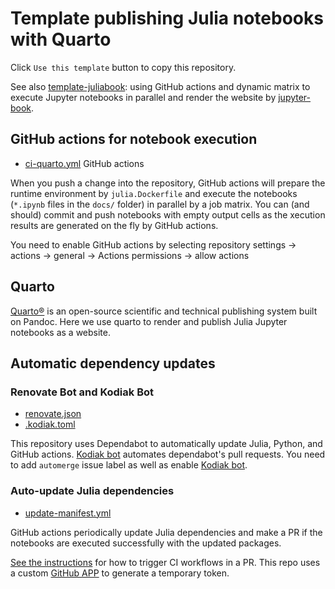 # Template publishing Julia notebooks with Quarto

Click `Use this template` button to copy this repository.

See also [template-juliabook](https://github.com/sosiristseng/template-juliabook): using GitHub actions and dynamic matrix to execute Jupyter notebooks in parallel and render the website by [jupyter-book][].

[quarto]: https://quarto.org/
[jupyter-book]: https://jupyterbook.org/

## GitHub actions for notebook execution

- [ci-quarto.yml](.github/workflows/ci.yml) GitHub actions

When you push a change into the repository, GitHub actions will prepare the runtime environment by `julia.Dockerfile` and execute the notebooks (`*.ipynb` files in the `docs/` folder) in parallel by a job matrix. You can (and should) commit and push notebooks with empty output cells as the xecution results are generated on the fly by GitHub actions.

You need to enable GitHub actions by selecting repository settings -> actions -> general -> Actions permissions -> allow actions

## Quarto

[Quarto®](https://quarto.org/) is an open-source scientific and technical publishing system built on Pandoc. Here we use quarto to render and publish Julia Jupyter notebooks as a website.

## Automatic dependency updates

### Renovate Bot and Kodiak Bot

- [renovate.json](.github/renovate.json)
- [.kodiak.toml](.github/.kodiak.toml)

This repository uses Dependabot to automatically update Julia, Python, and GitHub actions. [Kodiak bot](https://kodiakhq.com/) automates dependabot's pull requests. You need to add `automerge` issue label as well as enable [Kodiak bot](https://kodiakhq.com/).

### Auto-update Julia dependencies

- [update-manifest.yml](.github/workflows/update-manifest.yml)

GitHub actions periodically update Julia dependencies and make a PR if the notebooks are executed successfully with the updated packages.

[See the instructions](https://github.com/peter-evans/create-pull-request/blob/main/docs/concepts-guidelines.md#triggering-further-workflow-runs) for how to trigger CI workflows in a PR. This repo uses a custom [GitHub APP](https://github.com/peter-evans/create-pull-request/blob/main/docs/concepts-guidelines.md#authenticating-with-github-app-generated-tokens) to generate a temporary token.
